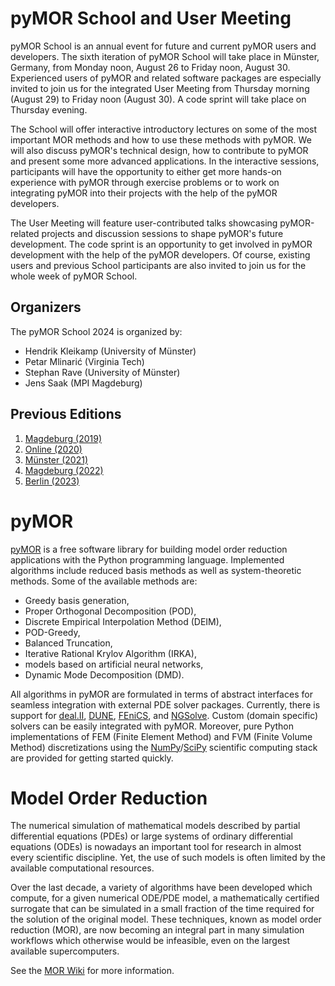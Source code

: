 <!--
.. title: About
.. slug: about
.. type: text
.. pagekind: front_page
-->

# pyMOR School and User Meeting

pyMOR School is an annual event for future and current pyMOR users and developers.
The sixth iteration of pyMOR School will take place in Münster, Germany, from Monday noon, August 26 to Friday noon, August 30.
Experienced users of pyMOR and related software packages are especially invited to join us for the integrated User
Meeting from Thursday morning (August 29) to Friday noon (August 30).
A code sprint will take place on Thursday evening.

The School will offer interactive introductory lectures on some of the most important MOR methods and how to use these
methods with pyMOR.
We will also discuss pyMOR's technical design, how to contribute to pyMOR and present some more advanced applications.
In the interactive sessions, participants will have the opportunity to either get more hands-on experience with pyMOR
through exercise problems or to work on integrating pyMOR into their projects with the help of the pyMOR
developers.

The User Meeting will feature user-contributed talks showcasing pyMOR-related projects and discussion sessions to
shape pyMOR's future development.
The code sprint is an opportunity to get involved in pyMOR development with the help of the pyMOR developers.
Of course, existing users and previous School participants are also invited to join us for the whole week of pyMOR School.

## Organizers

The pyMOR School 2024 is organized by:

- Hendrik Kleikamp (University of Münster)
- Petar Mlinarić (Virginia Tech)
- Stephan Rave (University of Münster)
- Jens Saak (MPI Magdeburg)

## Previous Editions

1. [Magdeburg (2019)](https://2019.school.pymor.org/)
2. [Online (2020)](https://2020.school.pymor.org/)
3. [Münster (2021)](https://2021.school.pymor.org/)
4. [Magdeburg (2022)](https://2022.school.pymor.org/)
5. [Berlin (2023)](https://2023.school.pymor.org/)

# pyMOR

[pyMOR](https://pymor.org) is a free software library for building model order
reduction applications with the Python programming language.
Implemented algorithms include reduced basis methods as well as system-theoretic
methods.
Some of the available methods are:

- Greedy basis generation,
- Proper Orthogonal Decomposition (POD),
- Discrete Empirical Interpolation Method (DEIM),
- POD-Greedy,
- Balanced Truncation,
- Iterative Rational Krylov Algorithm (IRKA),
- models based on artificial neural networks,
- Dynamic Mode Decomposition (DMD).

All algorithms in pyMOR are formulated in terms of abstract interfaces for
seamless integration with external PDE solver packages.
Currently, there is support for [deal.II](https://dealii.org),
[DUNE](https://dune-project.org), [FEniCS](https://fenicsproject.org), and
[NGSolve](https://ngsolve.org).
Custom (domain specific) solvers can be easily integrated with pyMOR.
Moreover, pure Python implementations of FEM (Finite Element Method) and FVM
(Finite Volume Method) discretizations using the
[NumPy](https://numpy.org)/[SciPy](https://scipy.org) scientific computing stack
are provided for getting started quickly.

# Model Order Reduction

The numerical simulation of mathematical models described by partial
differential equations (PDEs) or large systems of ordinary differential
equations (ODEs) is nowadays an important tool for research in almost every
scientific discipline.
Yet, the use of such models is often limited by the available computational
resources.

Over the last decade, a variety of algorithms have been developed which compute,
for a given numerical ODE/PDE model, a mathematically certified surrogate that
can be simulated in a small fraction of the time required for the solution of
the original model.
These techniques, known as model order reduction (MOR), are now becoming an
integral part in many simulation workflows which otherwise would be infeasible,
even on the largest available supercomputers.

See the [MOR Wiki](https://morwiki.mpi-magdeburg.mpg.de/morwiki) for more
information.
